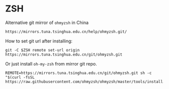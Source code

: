 # ZSH

Alternative git mirror of `ohmyzsh` in China

    https://mirrors.tuna.tsinghua.edu.cn/help/ohmyzsh.git/

How to set git url after installing:

    git -C $ZSH remote set-url origin https://mirrors.tuna.tsinghua.edu.cn/git/ohmyzsh.git

Or just install `oh-my-zsh` from mirror git repo.

    REMOTE=https://mirrors.tuna.tsinghua.edu.cn/git/ohmyzsh.git sh -c "$(curl -fsSL https://raw.githubusercontent.com/ohmyzsh/ohmyzsh/master/tools/install.sh)"
